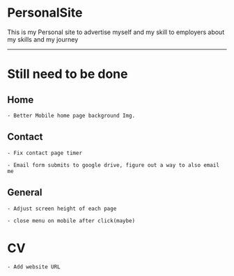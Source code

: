# PersonalSite

This is my Personal site to advertise myself and my skill to employers about my skills and my journey

------
# Still need to be done

## Home

    - Better Mobile home page background Img.

## Contact

    - Fix contact page timer

    - Email form submits to google drive, figure out a way to also email me

## General

    - Adjust screen height of each page

    - close menu on mobile after click(maybe) 

# CV
    - Add website URL
